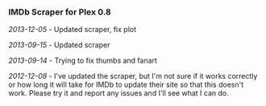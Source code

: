### IMDb Scraper for Plex 0.8

*2013-12-05* - Updated scraper, fix plot

*2013-09-15* - Updated scraper

*2013-09-14* - Trying to fix thumbs and fanart

*2012-12-08* - I've updated the scraper, but I'm not sure if it works correctly 
or how long it will take for IMDb to update their site so that this doesn't work.
Please try it and report any issues and I'll see what I can do.
